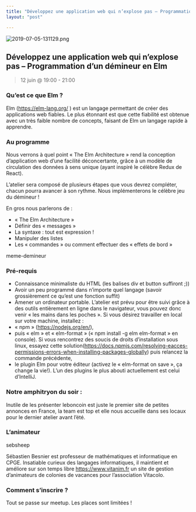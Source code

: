 ```yaml
---
title: "Développez une application web qui n’explose pas – Programmation d’un démineur en Elm"
layout: "post"

---
```

![2019-07-05-131129.png](http://lexoyo.me/silexlabs.org//assets/2019-07-05-131129.png)

## Développez une application web qui n’explose pas – Programmation d’un démineur en Elm

> 12 juin @ 19:00 - 21:00


### Qu’est ce que Elm ?

Elm (https://elm-lang.org/ ) est un langage permettant de créer des applications web fiables. Le plus étonnant est que cette fiabilité est obtenue avec un très faible nombre de concepts, faisant de Elm un langage rapide à apprendre.

<!-- more -->

### Au programme


Nous verrons à quel point « The Elm Architecture » rend la conception d’application web d’une facilité déconcertante, grâce à un modèle de circulation des données à sens unique (ayant inspiré le célèbre Redux de React).

L’atelier sera composé de plusieurs étapes que vous devrez compléter, chacun pourra avancer à son rythme. Nous implémenterons le célèbre jeu du démineur !

En gros nous parlerons de :

*  « The Elm Architecture »
* Définir des « messages »
* La syntaxe : tout est expression !
* Manipuler des listes
* Les « commandes » ou comment effectuer des « effets de bord »

meme-demineur

### Pré-requis

* Connaissance minimaliste du HTML (les balises div et button suffiront ;))
* Avoir un peu programmé dans n’importe quel langage (savoir grossièrement ce qu’est une fonction suffit)
* Amener un ordinateur portable. L’atelier est prévu pour être suivi grâce à des outils entièrement en ligne dans le navigateur, vous pouvez donc venir « les mains dans les poches ». Si vous désirez travailler en local sur votre machine, installez :
* « npm » (https://nodejs.org/en/),
* puis « elm » et « elm-format » (« npm install -g elm elm-format » en console). Si vous rencontrez des soucis de droits d’installation sous linux, essayez cette solution(https://docs.npmjs.com/resolving-eacces-permissions-errors-when-installing-packages-globally) puis relancez la commande précédente,
* le plugin Elm pour votre éditeur (activez le « elm-format on save », ça change la vie!). L’un des plugins le plus abouti actuellement est celui d’IntelliJ.

### Notre amphitryon du soir :

Inutile de les présenter leboncoin est juste le premier site de petites annonces en France, la team est top et elle nous accueille dans ses locaux pour le dernier atelier avant l’été.

### L’animateur

sebsheep

Sébastien Besnier est professeur de mathématiques et informatique en CPGE. Insatiable curieux des langages informatiques, il maintient et améliore sur son temps libre https://www.vitanim.fr un site de gestion d’animateurs de colonies de vacances pour l’association Vitacolo.

### Comment s’inscrire ?

Tout se passe sur meetup. Les places sont limitées !

